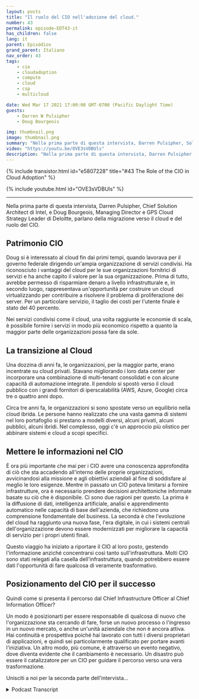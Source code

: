 ```yaml
---
layout: posts
title: "Il ruolo del CIO nell'adozione del cloud."
number: 43
permalink: episode-EDT43-it
has_children: false
lang: it
parent: Episódios
grand_parent: Italiano
nav_order: 43
tags:
    - cio
    - cloudadoption
    - compute
    - cloud
    - csp
    - multicloud

date: Wed Mar 17 2021 17:00:00 GMT-0700 (Pacific Daylight Time)
guests:
    - Darren W Pulsipher
    - Doug Bourgeois

img: thumbnail.png
image: thumbnail.png
summary: "Nella prima parte di questa intervista, Darren Pulsipher, Solution Architect Chief di Intel, e Doug Bourgeois, Direttore Esecutivo, Leader Strategico del Collegamento Cloud, Deloitte, parlano della migrazione verso il cloud e del ruolo del CIO."
video: "https://youtu.be/OVE3sVDBUls"
description: "Nella prima parte di questa intervista, Darren Pulsipher, Solution Architect Chief di Intel, e Doug Bourgeois, Direttore Esecutivo, Leader Strategico del Collegamento Cloud, Deloitte, parlano della migrazione verso il cloud e del ruolo del CIO."
---
```


<div>
{% include transistor.html id="e5807228" title="#43 The Role of the CIO in Cloud Adoption" %}

{% include youtube.html id="OVE3sVDBUls" %}
</div>

---

Nella prima parte di questa intervista, Darren Pulsipher, Chief Solution Architect di Intel, e Doug Bourgeois, Managing Director e GPS Cloud Strategy Leader di Deloitte, parlano della migrazione verso il cloud e del ruolo del CIO.

## Patrimonio CIO

Doug si è interessato al cloud fin dai primi tempi, quando lavorava per il governo federale dirigendo un'ampia organizzazione di servizi condivisi. Ha riconosciuto i vantaggi del cloud per le sue organizzazioni fornitrici di servizi e ha anche capito il valore per la sua organizzazione. Prima di tutto, avrebbe permesso di risparmiare denaro a livello infrastrutturale e, in secondo luogo, rappresentava un'opportunità per costruire un cloud virtualizzando per contribuire a risolvere il problema di proliferazione dei server. Per un particolare servizio, il taglio dei costi per l'utente finale è stato del 40 percento.

Nei servizi condivisi come il cloud, una volta raggiunte le economie di scala, è possibile fornire i servizi in modo più economico rispetto a quanto la maggior parte delle organizzazioni possa fare da sole.

## La transizione al Cloud

Una dozzina di anni fa, le organizzazioni, per la maggior parte, erano incentrate su cloud privati. Stavano migliorando i loro data center per incorporare una combinazione di multi-tenant consolidati e con alcune capacità di automazione integrate. Il pendolo si spostò verso il cloud pubblico con i grandi fornitori di iperscalabilità (AWS, Azure, Google) circa tre o quattro anni dopo.

Circa tre anni fa, le organizzazioni si sono spostate verso un equilibrio nella cloud ibrida. Le persone hanno realizzato che una vasta gamma di sistemi nel loro portafoglio si prestano a modelli diversi, alcuni privati, alcuni pubblici, alcuni ibridi. Nel complesso, oggi c'è un approccio più olistico per abbinare sistemi e cloud a scopi specifici.

## Mettere le informazioni nel CIO

È ora più importante che mai per i CIO avere una conoscenza approfondita di ciò che sta accadendo all'interno delle proprie organizzazioni, avvicinandosi alla missione e agli obiettivi aziendali al fine di soddisfare al meglio le loro esigenze. Mentre in passato un CIO poteva limitarsi a fornire infrastrutture, ora è necessario prendere decisioni architettoniche informate basate su ciò che è disponibile. Ci sono due ragioni per questo. La prima è la diffusione di dati, intelligenza artificiale, analisi e apprendimento automatico nelle capacità di base dell'azienda, che richiedono una comprensione fondamentale del business. La seconda è che l'evoluzione del cloud ha raggiunto una nuova fase, l'era digitale, in cui i sistemi centrali dell'organizzazione devono essere modernizzati per migliorare la capacità di servizio per i propri utenti finali.

Questo viaggio ha iniziato a riportare il CIO al loro posto, gestendo l'informazione anziché concentrarsi così tanto sull'infrastruttura. Molti CIO sono stati relegati alla casella dell'infrastruttura, quando potrebbero essere dati l'opportunità di fare qualcosa di veramente trasformativo.

## Posizionamento del CIO per il successo

Quindi come si presenta il percorso dal Chief Infrastructure Officer al Chief Information Officer?

Un modo è posizionarti per essere responsabile di qualcosa di nuovo che l'organizzazione sta cercando di fare, forse un nuovo processo o l'ingresso in un nuovo mercato, o anche un'unità aziendale che non è ancora attiva. Hai continuità e prospettiva poiché hai lavorato con tutti i diversi proprietari di applicazioni, e quindi sei particolarmente qualificato per portare avanti l'iniziativa. Un altro modo, più comune, è attraverso un evento negativo, dove diventa evidente che il cambiamento è necessario. Un disastro può essere il catalizzatore per un CIO per guidare il percorso verso una vera trasformazione.

Unisciti a noi per la seconda parte dell'intervista...



<details>
<summary> Podcast Transcript </summary>

<p></p>

</details>

